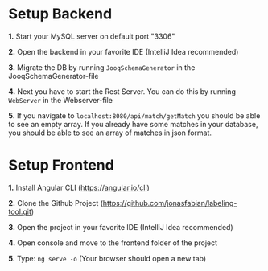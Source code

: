 # Setup Backend
**1.** Start your MySQL server on default port "3306"

**2.** Open the backend in your favorite IDE (IntelliJ Idea recommended)

**3.** Migrate the DB by running `JooqSchemaGenerator` in the JooqSchemaGenerator-file

**4.** Next you have to start the Rest Server. You can do this by running `WebServer` in the Webserver-file

**5.** If you navigate to `localhost:8080/api/match/getMatch` you should be able to see an empty array. If you already have some matches in your database, you should be able to see an array of matches in json format.

# Setup Frontend
**1.** Install Angular CLI (https://angular.io/cli)

**2.** Clone the Github Project (https://github.com/jonasfabian/labeling-tool.git)

**3.** Open the project in your favorite IDE (IntelliJ Idea recommended)

**4.** Open console and move to the frontend folder of the project

**5.** Type: `ng serve -o` (Your browser should open a new tab)
